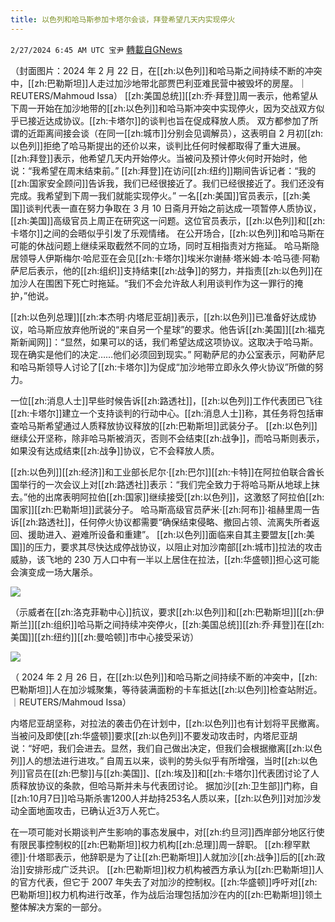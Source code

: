 ```yaml
---
title: 以色列和哈马斯参加卡塔尔会谈，拜登希望几天内实现停火
---
```

`2/27/2024 6:45 AM UTC 宝尹` [轉載自GNews](https://gnews.org/articles/2344548)

（封面图片：2024 年 2 月 22 日，在[[zh:以色列]]和哈马斯之间持续不断的冲突中，[[zh:巴勒斯坦]]人走过加沙地带北部贾巴利亚难民营中被毁坏的房屋。｜REUTERS/Mahmoud Issa）
[[zh:美国总统]][[zh:乔·拜登]]周一表示，他希望从下周一开始在加沙地带的[[zh:以色列]]和哈马斯冲突中实现停火，因为交战双方似乎已接近达成协议。[[zh:卡塔尔]]的谈判也旨在促成释放人质。
双方都参加了所谓的近距离间接会谈（在同一[[zh:城市]]分别会见调解员），这表明自 2 月初[[zh:以色列]]拒绝了哈马斯提出的还价以来，谈判比任何时候都取得了重大进展。
[[zh:拜登]]表示，他希望几天内开始停火。当被问及预计停火何时开始时，他说：“我希望在周末结束前。”
[[zh:拜登]]在访问[[zh:纽约]]期间告诉记者：“我的[[zh:国家安全顾问]]告诉我，我们已经很接近了。我们已经很接近了。我们还没有完成。我希望到下周一我们就能实现停火。”
一名[[zh:美国]]官员表示，[[zh:美国]]谈判代表一直在努力争取在 3 月 10 日斋月开始之前达成一项暂停人质协议，[[zh:美国]]高级官员上周正在研究这一问题。这位官员表示，[[zh:以色列]]和[[zh:卡塔尔]]之间的会晤似乎引发了乐观情绪。
在公开场合，[[zh:以色列]]和哈马斯在可能的休战问题上继续采取截然不同的立场，同时互相指责对方拖延。
哈马斯隐居领导人伊斯梅尔·哈尼亚在会见[[zh:卡塔尔]]埃米尔谢赫·塔米姆·本·哈马德·阿勒萨尼后表示，他的[[zh:组织]]支持结束[[zh:战争]]的努力，并指责[[zh:以色列]]在加沙人在围困下死亡时拖延。“我们不会允许敌人利用谈判作为这一罪行的掩护，”他说。

[[zh:以色列总理]][[zh:本杰明·内塔尼亚胡]]表示，[[zh:以色列]]已准备好达成协议，哈马斯应放弃他所说的“来自另一个星球”的要求。他告诉[[zh:美国]][[zh:福克斯新闻网]]：“显然，如果可以的话，我们希望达成这项协议。这取决于哈马斯。现在确实是他们的决定……他们必须回到现实。”
阿勒萨尼的办公室表示，阿勒萨尼和哈马斯领导人讨论了[[zh:卡塔尔]]为促成“加沙地带立即永久停火协议”所做的努力。

一位[[zh:消息人士]]早些时候告诉[[zh:路透社]]，[[zh:以色列]]工作代表团已飞往[[zh:卡塔尔]]建立一个支持谈判的行动中心。[[zh:消息人士]]称，其任务将包括审查哈马斯希望通过人质释放协议释放的[[zh:巴勒斯坦]]武装分子。
[[zh:以色列]]继续公开坚称，除非哈马斯被消灭，否则不会结束[[zh:战争]]，而哈马斯则表示，如果没有达成结束[[zh:战争]]协议，它不会释放人质。

[[zh:以色列]][[zh:经济]]和工业部长尼尔·[[zh:巴尔]][[zh:卡特]]在阿拉伯联合酋长国举行的一次会议上对[[zh:路透社]]表示：“我们完全致力于将哈马斯从地球上抹去。”他的出席表明阿拉伯[[zh:国家]]继续接受[[zh:以色列]]，这激怒了阿拉伯[[zh:国家]][[zh:巴勒斯坦]]武装分子。
哈马斯高级官员萨米·[[zh:阿布]]·祖赫里周一告诉[[zh:路透社]]，任何停火协议都需要“确保结束侵略、撤回占领、流离失所者返回、援助进入、避难所设备和重建”。
[[zh:以色列]]面临来自其主要盟友[[zh:美国]]的压力，要求其尽快达成停战协议，以阻止对加沙南部[[zh:城市]]拉法的攻击威胁，该飞地的 230 万人口中有一半以上居住在拉法，[[zh:华盛顿]]担心这可能会演变成一场大屠杀。

![](https://i.imgur.com/DIJ7AY0.jpeg)

（示威者在[[zh:洛克菲勒中心]]抗议，要求[[zh:以色列]]和[[zh:巴勒斯坦]][[zh:伊斯兰]][[zh:组织]]哈马斯之间持续冲突停火，[[zh:美国总统]][[zh:乔·拜登]]在[[zh:美国]][[zh:纽约]][[zh:曼哈顿]]市中心接受采访）

![](https://i.imgur.com/ulRmAYE.jpeg)

（ 2024 年 2 月 26 日，在[[zh:以色列]]和哈马斯之间持续不断的冲突中，[[zh:巴勒斯坦]]人在加沙城聚集，等待装满面粉的卡车抵达[[zh:以色列]]检查站附近。 ｜REUTERS/Mahmoud Issa）


内塔尼亚胡坚称，对拉法的袭击仍在计划中，[[zh:以色列]]也有计划将平民撤离。当被问及即使[[zh:华盛顿]]要求[[zh:以色列]]不要发动攻击时，内塔尼亚胡说：“好吧，我们会进去。显然，我们自己做出决定，但我们会根据撤离[[zh:以色列]]人的想法进行进攻。”
自周五以来，谈判的势头似乎有所增强，当时[[zh:以色列]]官员在[[zh:巴黎]]与[[zh:美国]]、[[zh:埃及]]和[[zh:卡塔尔]]代表团讨论了人质释放协议的条款，但哈马斯并未与代表团讨论。
据加沙[[zh:卫生部]]门称，自[[zh:10月7日]]哈马斯杀害1200人并劫持253名人质以来，[[zh:以色列]]对加沙发动全面地面攻击，已确认近3万人死亡。

在一项可能对长期谈判产生影响的事态发展中，对[[zh:约旦河]]西岸部分地区行使有限民事控制权的[[zh:巴勒斯坦]]权力机构[[zh:总理]]周一辞职。
[[zh:穆罕默德]]·什塔耶表示，他辞职是为了让[[zh:巴勒斯坦]]人就加沙[[zh:战争]]后的[[zh:政治]]安排形成广泛共识。
[[zh:巴勒斯坦]]权力机构被西方承认为[[zh:巴勒斯坦]]人的官方代表，但它于 2007 年失去了对加沙的控制权。[[zh:华盛顿]]呼吁对[[zh:巴勒斯坦]]权力机构进行改革，作为战后治理包括加沙在内的[[zh:巴勒斯坦]]领土整体解决方案的一部分。





